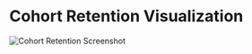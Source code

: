 # Cohort Retention Visualization

![Cohort Retention Screenshot](https://public.tableau.com/views/CohortRetention_16901017287820/Dashboard1?:language=en-US&:display_count=n&:origin=viz_share_link)
